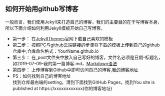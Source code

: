 ## 如何开始用github写博客  
一般而言，我们使用JekyII来打造自己的博客，我们的主要目的在于写博客本身，所以下面介绍如何利用JekyII模板开始自己写博客。  
* 第一步： 在[JekyIIThemes](http://jekyllthemes.org/)官网下载自己喜欢的模板  
* 第二步： 按照[PC与github云端链接](https://github.com/ThetaQing/Grammar-of-Markdown/blob/master/git.txt)的步骤将下载的模板上传到自己的github仓库中,仓库命名格式：YourName.github.io  
* 第三步： 在_post文件夹中放入自己写好的博客，文件名必须是日期-标题名，如2019-07-09-我的第一篇博客.md，[Markdown语法](https://github.com/ThetaQing/Grammar-of-Markdown/edit/master/README.md)  
* 第四步： 上传博客到Github中即可访问自己的博客,[我的博客地址](https://thetaqing.github.io/blog/)
* PS：如何找到自己的博客地址  
找到仓库最右端的setting，滑到下面找到GitHub Pages，找到You site is published at https://xxxxxxxxxxxx(你的博客地址)
